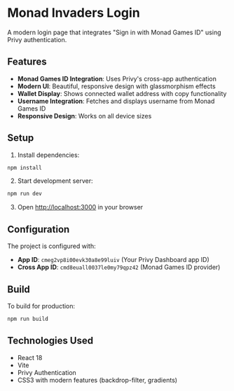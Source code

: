# Monad Invaders Login

A modern login page that integrates "Sign in with Monad Games ID" using Privy authentication.

## Features

- **Monad Games ID Integration**: Uses Privy's cross-app authentication
- **Modern UI**: Beautiful, responsive design with glassmorphism effects
- **Wallet Display**: Shows connected wallet address with copy functionality
- **Username Integration**: Fetches and displays username from Monad Games ID
- **Responsive Design**: Works on all device sizes

## Setup

1. Install dependencies:
```bash
npm install
```

2. Start development server:
```bash
npm run dev
```

3. Open [http://localhost:3000](http://localhost:3000) in your browser

## Configuration

The project is configured with:
- **App ID**: `cmeg2vp8i00evk30a8e99luiv` (Your Privy Dashboard app ID)
- **Cross App ID**: `cmd8euall0037le0my79qpz42` (Monad Games ID provider)

## Build

To build for production:
```bash
npm run build
```

## Technologies Used

- React 18
- Vite
- Privy Authentication
- CSS3 with modern features (backdrop-filter, gradients)
